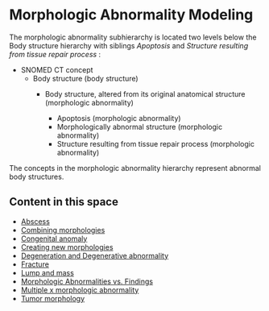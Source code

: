 # Morphologic Abnormality Modeling

The morphologic abnormality subhierarchy is located two levels below the Body structure hierarchy with siblings  _Apoptosis_ and _Structure resulting from tissue repair process_ :

  * SNOMED CT concept
    * Body structure (body structure)
      * Body structure, altered from its original anatomical structure (morphologic abnormality)  

        * Apoptosis (morphologic abnormality)
        * Morphologically abnormal structure (morphologic abnormality)
        * Structure resulting from tissue repair process (morphologic abnormality)

The concepts in the morphologic abnormality hierarchy represent abnormal body structures. 

  

## Content in this space

  * [Abscess](Abscess_174690321.html)
  * [Combining morphologies](Combining-morphologies_174690315.html)
  * [Congenital anomaly](Congenital-anomaly_174690319.html)
  * [Creating new morphologies](Creating-new-morphologies_174690314.html)
  * [Degeneration and Degenerative abnormality](Degeneration-and-Degenerative-abnormality_174690320.html)
  * [Fracture](Fracture_174690322.html)
  * [Lump and mass](Lump-and-mass_283312287.html)
  * [Morphologic Abnormalities vs. Findings](Morphologic-Abnormalities-vs.-Findings_174690313.html)
  * [Multiple x morphologic abnormality](Multiple-x-morphologic-abnormality_196641593.html)
  * [Tumor morphology](Tumor-morphology_174690318.html)

